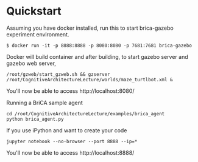 # Quickstart

Assuming you have docker installed, run this to start brica-gazebo experiment environment.

```
$ docker run -it -p 8888:8888 -p 8080:8080 -p 7681:7681 brica-gazebo
```

Docker will build container and after building, to start gazebo server and gazebo web server,

```
/root/gzweb/start_gzweb.sh && gzserver /root/CognitiveArchitectureLecture/worlds/maze_turtlbot.xml &
```

You'll now be able to access http://localhost:8080/ 


Running a BriCA sample agent

```
cd /root/CognitiveArchitectureLecture/examples/brica_agent 
python brica_agent.py
```



If you use iPython and want to create your code

```
jupyter notebook --no-browser --port 8888 --ip=*
```

You'll now be able to access http://localhost:8888/ 


